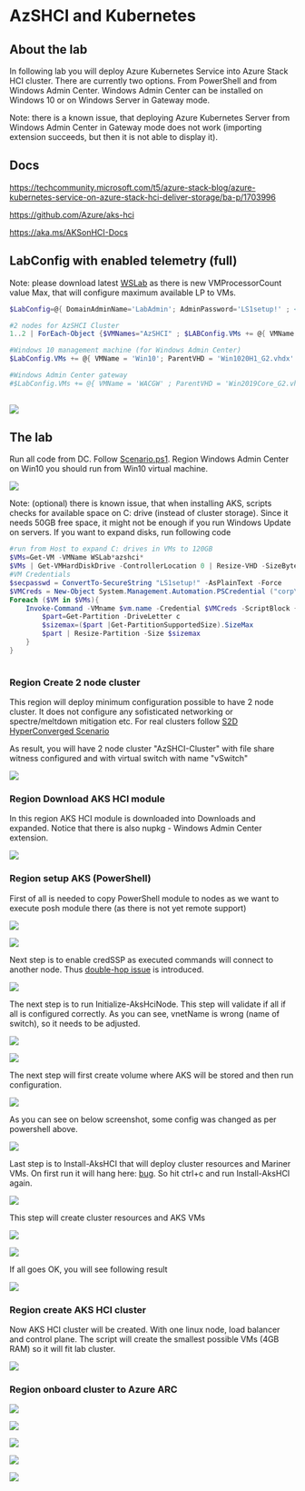# AzSHCI and Kubernetes

## About the lab

In following lab you will deploy Azure Kubernetes Service into Azure Stack HCI cluster. There are currently two options. From PowerShell and from Windows Admin Center. Windows Admin Center can be installed on Windows 10 or on Windows Server in Gateway mode.

Note: there is a known issue, that deploying Azure Kubernetes Server from Windows Admin Center in Gateway mode does not work (importing extension succeeds, but then it is not able to display it).

## Docs

https://techcommunity.microsoft.com/t5/azure-stack-blog/azure-kubernetes-service-on-azure-stack-hci-deliver-storage/ba-p/1703996

https://github.com/Azure/aks-hci

https://aka.ms/AKSonHCI-Docs

## LabConfig with enabled telemetry (full)

Note: please download latest [WSLab](https://aka.ms/wslab/download) as there is new VMProcessorCount value Max, that will configure maximum available LP to VMs.

```PowerShell
$LabConfig=@{ DomainAdminName='LabAdmin'; AdminPassword='LS1setup!' ; <#Prefix = 'WSLab-'#> ; DCEdition='4'; Internet=$true ; TelemetryLevel='Full' ; TelemetryNickname='' ; AdditionalNetworksConfig=@(); VMs=@()}

#2 nodes for AzSHCI Cluster
1..2 | ForEach-Object {$VMNames="AzSHCI" ; $LABConfig.VMs += @{ VMName = "$VMNames$_" ; Configuration = 'S2D' ; ParentVHD = 'AzSHCI20H2_G2.vhdx' ; HDDNumber = 4 ; HDDSize= 4TB ; MemoryStartupBytes= 16GB; VMProcessorCount="Max" ; NestedVirt=$true}}

#Windows 10 management machine (for Windows Admin Center)
$LabConfig.VMs += @{ VMName = 'Win10'; ParentVHD = 'Win1020H1_G2.vhdx' ; AddToolsVHD = $True ; MGMTNICs=1 }

#Windows Admin Center gateway
#$LabConfig.VMs += @{ VMName = 'WACGW' ; ParentVHD = 'Win2019Core_G2.vhdx' ; MGMTNICs=1 }
 
```

![](/Scenarios/AzSHCI%20and%20Kubernetes/Screenshots/hvmanager01.png)

## The lab

Run all code from DC. Follow [Scenario.ps1](/Scenarios/AzSHCI%20and%20Kubernetes/Scenario.ps1). Region Windows Admin Center on Win10 you should run from Win10 virtual machine.

![](/Scenarios/AzSHCI%20and%20Kubernetes/Screenshots/PowerShell_ISE01.png)

Note: (optional) there is known issue, that when installing AKS, scripts checks for available space on C: drive (instead of cluster storage). Since it needs 50GB free space, it might not be enough if you run Windows Update on servers. If you want to expand disks, run following code

```PowerSHell
#run from Host to expand C: drives in VMs to 120GB
$VMs=Get-VM -VMName WSLab*azshci*
$VMs | Get-VMHardDiskDrive -ControllerLocation 0 | Resize-VHD -SizeBytes 120GB
#VM Credentials
$secpasswd = ConvertTo-SecureString "LS1setup!" -AsPlainText -Force
$VMCreds = New-Object System.Management.Automation.PSCredential ("corp\LabAdmin", $secpasswd)
Foreach ($VM in $VMs){
    Invoke-Command -VMname $vm.name -Credential $VMCreds -ScriptBlock {
        $part=Get-Partition -DriveLetter c
        $sizemax=($part |Get-PartitionSupportedSize).SizeMax
        $part | Resize-Partition -Size $sizemax
    }
}
 
```

### Region Create 2 node cluster

This region will deploy minimum configuration possible to have 2 node cluster. It does not configure any sofisticated networking or spectre/meltdown mitigation etc. For real clusters follow [S2D HyperConverged Scenario](https://github.com/microsoft/WSLab/tree/master/Scenarios/S2D%20Hyperconverged)

As result, you will have 2 node cluster "AzSHCI-Cluster" with file share witness configured and with virtual switch with name "vSwitch"

![](/Scenarios/AzSHCI%20and%20Kubernetes/Screenshots/Cluadmin01.png)

### Region Download AKS HCI module

In this region AKS HCI module is downloaded into Downloads and expanded. Notice that there is also nupkg - Windows Admin Center extension.

![](/Scenarios/AzSHCI%20and%20Kubernetes/Screenshots/Explorer01.png)

### Region setup AKS (PowerShell)

First of all is needed to copy PowerShell module to nodes as we want to execute posh module there (as there is not yet remote support)

![](/Scenarios/AzSHCI%20and%20Kubernetes/Screenshots/PowerShell01.png)

![](/Scenarios/AzSHCI%20and%20Kubernetes/Screenshots/Explorer02.png)

Next step is to enable credSSP as executed commands will connect to another node. Thus [double-hop issue](https://blogs.technet.microsoft.com/ashleymcglone/2016/08/30/powershell-remoting-kerberos-double-hop-solved-securely/) is introduced.

![](/Scenarios/AzSHCI%20and%20Kubernetes/Screenshots/PowerShell02.png)

The next step is to run Initialize-AksHciNode. This step will validate if all if all is configured correctly. As you can see, vnetName is wrong (name of switch), so it needs to be adjusted.

![](/Scenarios/AzSHCI%20and%20Kubernetes/Screenshots/PowerShell03.png)

![](/Scenarios/AzSHCI%20and%20Kubernetes/Screenshots/PowerShell04.png)

The next step will first create volume where AKS will be stored and then run configuration.

![](/Scenarios/AzSHCI%20and%20Kubernetes/Screenshots/PowerShell05.png)

As you can see on below screenshot, some config was changed as per powershell above.

![](/Scenarios/AzSHCI%20and%20Kubernetes/Screenshots/PowerShell06.png)

Last step is to Install-AksHCI that will deploy cluster resources and Mariner VMs. On first run it will hang here: [bug](https://github.com/Azure/aks-hci/issues/28). So hit ctrl+c and run Install-AksHCI again.

![](/Scenarios/AzSHCI%20and%20Kubernetes/Screenshots/PowerShell07.png)

This step will create cluster resources and AKS VMs

![](/Scenarios/AzSHCI%20and%20Kubernetes/Screenshots/PowerShell08.png)

![](/Scenarios/AzSHCI%20and%20Kubernetes/Screenshots/DC01.png)

If all goes OK, you will see following result

![](/Scenarios/AzSHCI%20and%20Kubernetes/Screenshots/PowerShell09.png)

### Region create AKS HCI cluster

Now AKS HCI cluster will be created. With one linux node, load balancer and control plane. The script will create the smallest possible VMs (4GB RAM) so it will fit lab cluster.

![](/Scenarios/AzSHCI%20and%20Kubernetes/Screenshots/Desktop01.png)

### Region onboard cluster to Azure ARC

![](/Scenarios/AzSHCI%20and%20Kubernetes/Screenshots/PowerShell10.png)

![](/Scenarios/AzSHCI%20and%20Kubernetes/Screenshots/Edge01.png)

![](/Scenarios/AzSHCI%20and%20Kubernetes/Screenshots/Edge02.png)

![](/Scenarios/AzSHCI%20and%20Kubernetes/Screenshots/Edge03.png)

![](/Scenarios/AzSHCI%20and%20Kubernetes/Screenshots/Edge04.png)
